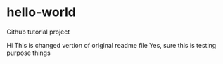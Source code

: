 # hello-world
Github tutorial project

Hi 
This is changed vertion of original readme file
Yes, sure this is testing purpose things
